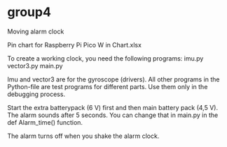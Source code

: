 # group4
Moving alarm clock

Pin chart for Raspberry Pi Pico W in Chart.xlsx

To create a working clock, you need the following programs:
imu.py
vector3.py
main.py

Imu and vector3 are for the gyroscope (drivers).
All other programs in the Python-file are test programs for different parts. Use them only in the debugging process.

Start the extra batterypack (6 V) first and then main battery pack (4,5 V). The alarm sounds after 5 seconds. You can change that in main.py in the def Alarm_time() function.

The alarm turns off when you shake the alarm clock.

